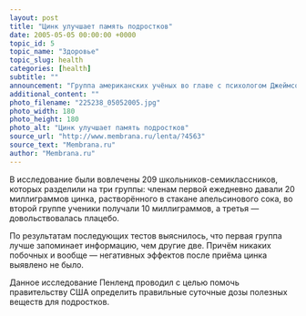 ```yaml
---
layout: post
title: "Цинк улучшает память подростков"
date: 2005-05-05 00:00:00 +0000
topic_id: 5
topic_name: "Здоровье"
topic_slug: health
categories: [health]
subtitle: ""
announcement: "Группа американских учёных во главе с психологом Джеймсом Пенлендом (James Penland) из федерального центра по изучению питания человека (GFHNRC) в результате проведённых с 2002 по 2004 годы экспериментов обнаружила, что цинк улучшает память подростков."
additional_content: ""
photo_filename: "225238_05052005.jpg"
photo_width: 180
photo_height: 180
photo_alt: "Цинк улучшает память подростков"
source_url: "http://www.membrana.ru/lenta/?4563"
source_text: "Membrana.ru"
author: "Membrana.ru"
---
```

В исследование были вовлечены 209 школьников-семиклассников, которых разделили на три группы: членам первой ежедневно давали 20 миллиграммов цинка, растворённого в стакане апельсинового сока, во второй группе ученики получали 10 миллиграммов, а третья — довольствовалась плацебо.

По результатам последующих тестов выяснилось, что первая группа лучше запоминает информацию, чем другие две. Причём никаких побочных и вообще — негативных эффектов после приёма цинка выявлено не было.

Данное исследование Пенленд проводил с целью помочь правительству США определить правильные суточные дозы полезных веществ для подростков.
